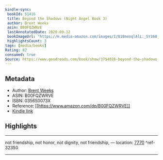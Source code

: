 ```yaml
---
kindle-sync:
 bookId: 51416
 title: Beyond the Shadows (Night Angel Book 3)
 author: Brent Weeks
 asin: B00FQZWRVE
 lastAnnotatedDate: 2020-09-12
 bookImageUrl: "https://m.media-amazon.com/images/I/818mosqlAlL._SY160.jpg"
 highlightsCount: 3
tags: [media/books]
Rating: 82
consumed: true
Source: https://www.goodreads.com/book/show/3754026-beyond-the-shadows
---
```


## Metadata
* Author: [Brent Weeks](https://www.amazon.com/Brent-Weeks/e/B004N1S4QY/ref=dp_byline_cont_ebooks_1)
* ASIN: B00FQZWRVE
* ISBN: 035650073X
* Reference: [[https://www.amazon.com/dp/B00FQZWRVE]]
* [Kindle link](kindle://book?action=open&asin=B00FQZWRVE)

## Highlights
---
not friendship, not honor, not dignity, not friendship, — location: [7770](kindle://book?action=open&asin=B00FQZWRVE&location=7770) ^ref-32350

---
